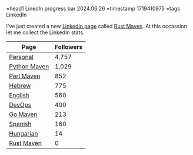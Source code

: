 =head1 LinedIn progress bar 2024.06.26
=timestamp 1719410975
=tags LinkedIn

I've just created a new [LinkedIn page](/linkedin) called [Rust Maven](https://www.linkedin.com/showcase/rust-maven/). At this occassion let me collect the LinkedIn stats.


| Page                                                             | Followers |
| ---------------------------------------------------------------- | --------- |
| [Personal](https://www.linkedin.com/in/szabgab/)                 | 4,757     |
| [Python Maven](https://www.linkedin.com/showcase/python-maven/)  | 1,029     |
| [Perl Maven](https://www.linkedin.com/showcase/perl-maven/)      |   852     |
| [Hebrew](https://he.code-maven.com/linkedin)                     |   775     |
| [English](https://code-maven.com/linkedin)                       |   560     |
| [DevOps](https://www.linkedin.com/showcase/code-maven-devops/)   |   400     |
| [Go Maven](https://www.linkedin.com/showcase/code-maven-golang/) |   213     |
| [Spanish](https://es.code-maven.com/linkedin)                    |   160     |
| [Hungarian](https://hu.code-maven.com/linkedin)                  |    14     |
| [Rust Maven](https://www.linkedin.com/showcase/rust-maven/)      |     0     |


